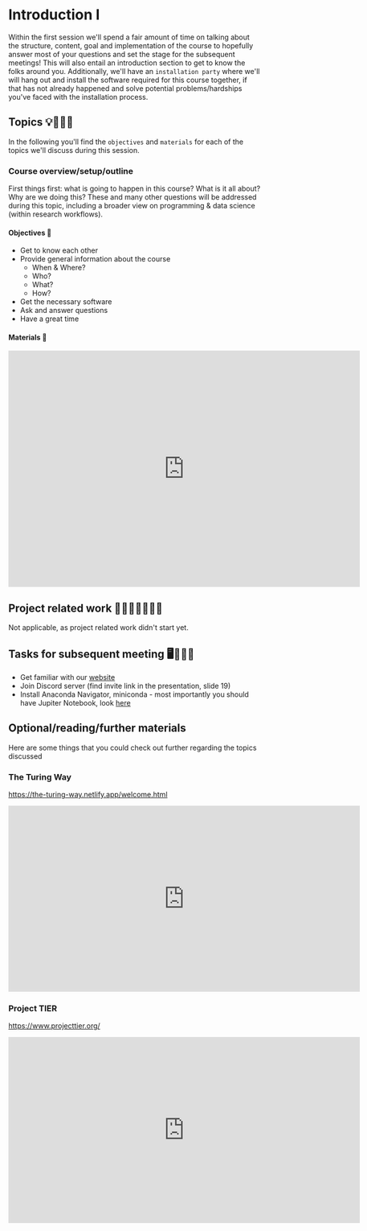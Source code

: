 # Introduction I

Within the first session we'll spend a fair amount of time on talking about the structure, content, goal and implementation of the course to hopefully answer most of your questions and set the stage for the subsequent meetings! This will also entail an introduction section to get to know the folks around you. Additionally, we'll have an `installation party` where we'll will hang out and install the software required for this course together, if that has not already happened and solve potential problems/hardships you've faced with the installation process.

## Topics 💡👨🏻‍🏫

In the following you'll find the `objectives` and `materials` for each of the topics we'll discuss during this session.

### Course overview/setup/outline

First things first: what is going to happen in this course? What is it all about? Why are we doing this? These and many other questions will be addressed during this topic, including a broader view on programming & data science (within research workflows).

#### Objectives 📍
- Get to know each other
- Provide general information about the course
    - When & Where?
    - Who?
    - What?
    - How?
- Get the necessary software  
- Ask and answer questions
- Have a great time

#### Materials 📓

<iframe src="https://docs.google.com/presentation/d/e/2PACX-1vRP3b--4LXmQ24wSmGBdt14Rbz9KQFb-zxkUxqdaBySX2ptgluzzBQ-qRI71ecmZg/embed?start=false&loop=false&delayms=3000" frameborder="0" width="700" height="470" allowfullscreen="true" mozallowfullscreen="true" webkitallowfullscreen="true"></iframe>

## Project related work 🥼🧑🏿‍🔬👩🏻‍🔬

Not applicable, as project related work didn't start yet.

## Tasks for subsequent meeting 🖥️✍🏽📖

- Get familiar with our [website](https://markovyu.github.io/Python_For_Psychologists_24/index.html)
- Join Discord server (find invite link in the presentation, slide 19)
- Install Anaconda Navigator, miniconda - most importantly you should have Jupiter Notebook, look [here](https://markovyu.github.io/Python_For_Psychologists_24/setup.html)

## Optional/reading/further materials

Here are some things that you could check out further regarding the topics discussed

### The Turing Way

https://the-turing-way.netlify.app/welcome.html

<iframe src="https://the-turing-way.netlify.app/welcome.html" frameborder="0" width="700" height="370"></iframe>

### Project TIER

https://www.projecttier.org/

<iframe src="https://www.projecttier.org/" frameborder="0" width="700" height="370"></iframe>
